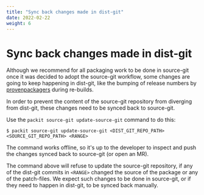 ```yaml
---
title: "Sync back changes made in dist-git"
date: 2022-02-22
weight: 6
---
```


# Sync back changes made in dist-git

Although we recommend for all packaging work to be done in source-git once it
was decided to adopt the source-git workflow, some changes are going to keep
happening in dist-git, like the bumping of release numbers by
[provenpackagers](https://docs.fedoraproject.org/en-US/fesco/Provenpackager_policy/)
during re-builds.

In order to prevent the content of the source-git repository from diverging
from dist-git, these changes need to be synced back to source-git.

Use the `packit source-git update-source-git` command to do this:

    $ packit source-git update-source-git <DIST_GIT_REPO_PATH> <SOURCE_GIT_REPO_PATH> <RANGE>

The command works offline, so it's up to the developer to inspect and push the
changes synced back to source-git (or open an MR).

The command above will refuse to update the source-git repository, if any of
the dist-git commits in `<RANGE>` changed the source of the package or any of
the patch-files. We expect such changes to be done in source-git, or if they
need to happen in dist-git, to be synced back manually.
